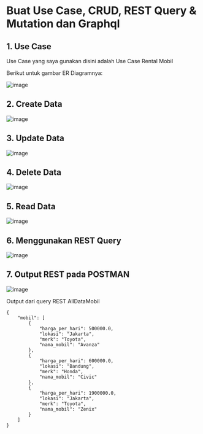 # Buat Use Case, CRUD, REST Query & Mutation dan Graphql


## 1. Use Case

  Use Case yang saya gunakan disini adalah Use Case Rental Mobil

  Berikut untuk gambar ER Diagramnya:

  ![image](https://github.com/user-attachments/assets/4e1e5e43-9e81-45c8-bc33-33f425f1c96b)



## 2. Create Data

![image](https://github.com/user-attachments/assets/d841c3a4-10fb-4596-a709-49372a0f6a5a)




## 3. Update Data

![image](https://github.com/user-attachments/assets/4dc15a14-5373-4a42-9c13-cb2a0b066708)



## 4. Delete Data

![image](https://github.com/user-attachments/assets/83263475-ff10-421a-a8f4-b1c1f10bc10f)




## 5. Read Data 
![image](https://github.com/user-attachments/assets/6d579b9c-ff1d-4f4e-9e5f-0ad55aad3b2e)


## 6. Menggunakan REST Query

![image](https://github.com/user-attachments/assets/9970384a-6a98-41b9-b2c4-9f8b7abd3c6f)


## 7. Output REST pada POSTMAN

![image](https://github.com/user-attachments/assets/a2486f83-5584-4112-88bb-6f177e937742)


Output dari query REST AllDataMobil

```
{
    "mobil": [
        {
            "harga_per_hari": 500000.0,
            "lokasi": "Jakarta",
            "merk": "Toyota",
            "nama_mobil": "Avanza"
        },
        {
            "harga_per_hari": 600000.0,
            "lokasi": "Bandung",
            "merk": "Honda",
            "nama_mobil": "Civic"
        },
        {
            "harga_per_hari": 1900000.0,
            "lokasi": "Jakarta",
            "merk": "Toyota",
            "nama_mobil": "Zenix"
        }
    ]
}

```




